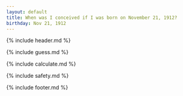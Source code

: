 ```yaml
---
layout: default
title: When was I conceived if I was born on November 21, 1912?
birthday: Nov 21, 1912
---
```


{% include header.md %}

{% include guess.md %}

{% include calculate.md %}

{% include safety.md %}

{% include footer.md %}



